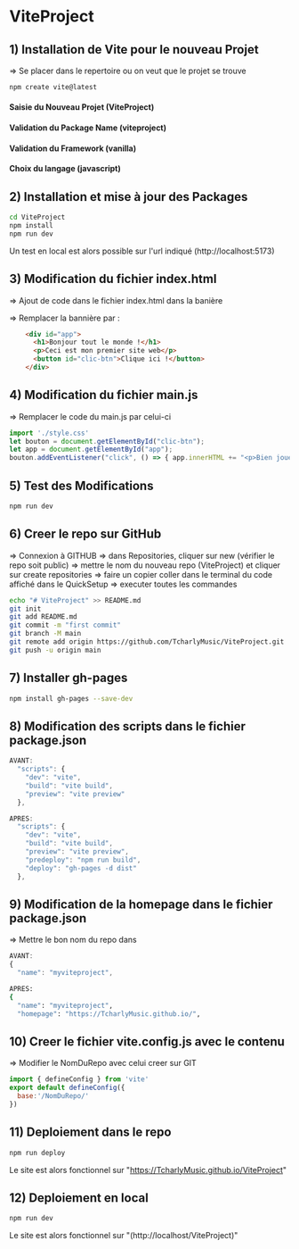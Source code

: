 # ViteProject

## 1) Installation de Vite pour le nouveau Projet 
=> Se placer dans le repertoire ou on veut que le projet se trouve
```bash
npm create vite@latest
```
#### Saisie du Nouveau Projet (ViteProject)
#### Validation du Package Name (viteproject)
#### Validation du Framework (vanilla)
#### Choix du langage (javascript)

## 2) Installation et mise à jour des Packages
```bash
cd ViteProject
npm install
npm run dev
```
Un test en local est alors possible sur l'url indiqué (http://localhost:5173)

## 3) Modification du fichier index.html
=> Ajout de code dans le fichier index.html dans la banière <div id="app"></div>
=> Remplacer la bannière par :
```html
    <div id="app">
      <h1>Bonjour tout le monde !</h1>
      <p>Ceci est mon premier site web</p>
      <button id="clic-btn">Clique ici !</button>
    </div>
```

## 4) Modification du fichier main.js
=> Remplacer le code du main.js par celui-ci
```js
import './style.css'
let bouton = document.getElementById("clic-btn");
let app = document.getElementById("app");
bouton.addEventListener("click", () => { app.innerHTML += "<p>Bien joué !</p>" })
```

## 5) Test des Modifications
```bash
npm run dev
```

## 6) Creer le repo sur GitHub
=> Connexion à GITHUB
=> dans Repositories, cliquer sur new (vérifier le repo soit public)
=> mettre le nom du nouveau repo (ViteProject) et cliquer sur create repositories
=> faire un copier coller dans le terminal du code affiché dans le QuickSetup
=> executer toutes les commandes

```bash
echo "# ViteProject" >> README.md
git init
git add README.md
git commit -m "first commit"
git branch -M main
git remote add origin https://github.com/TcharlyMusic/ViteProject.git
git push -u origin main
```

## 7) Installer gh-pages
```bash
npm install gh-pages --save-dev
```

## 8) Modification des scripts dans le fichier package.json
```js
AVANT:
  "scripts": {
    "dev": "vite",
    "build": "vite build",
    "preview": "vite preview"
  },
```
```js
APRES:
  "scripts": {
    "dev": "vite",
    "build": "vite build",
    "preview": "vite preview",
    "predeploy": "npm run build",
    "deploy": "gh-pages -d dist"
  },
```

## 9) Modification de la homepage dans le fichier package.json
=> Mettre le bon nom du repo dans <username> 
```js
AVANT:
{
  "name": "myviteproject",
```
```bash
APRES:
{
  "name": "myviteproject",
  "homepage": "https://TcharlyMusic.github.io/",
```

## 10) Creer le fichier vite.config.js avec le contenu
=> Modifier le NomDuRepo avec celui creer sur GIT
```js
import { defineConfig } from 'vite'
export default defineConfig({
  base:'/NomDuRepo/'
})
```

## 11) Deploiement dans le repo
```bash
npm run deploy
```
Le site est alors fonctionnel sur "https://TcharlyMusic.github.io/ViteProject"

## 12) Deploiement en local
```bash
npm run dev
```
Le site est alors fonctionnel sur "(http://localhost/ViteProject)"

